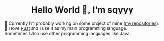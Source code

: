 <h1 align="center">
Hello World 👋, I'm sqyyy
</h1>

🔭 Currently I’m probably working on some project of mine ([my repositories](https://github.com/sqyyy-jar?tab=repositories)).  
🦀 I love [Rust](https://rust-lang.org) and I use it as my main programming language.  
Sometimes I also use other programming languages like Java.
